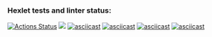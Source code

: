 ### Hexlet tests and linter status:
[![Actions Status](https://github.com/Motlakhov/python-project-49/workflows/hexlet-check/badge.svg)](https://github.com/Motlakhov/python-project-49/actions)
<a href="https://codeclimate.com/github/Motlakhov/python-project-49/maintainability"><img src="https://api.codeclimate.com/v1/badges/c76c3530f13d7cb7184b/maintainability" /></a>
[![asciicast](https://asciinema.org/a/rs4CnLwZqNFDNJku7v2pz1ywc.svg)](https://asciinema.org/a/rs4CnLwZqNFDNJku7v2pz1ywc)
[![asciicast](https://asciinema.org/a/8sdqTSvScZSNNtQ4sJPrjgFB8.svg)](https://asciinema.org/a/8sdqTSvScZSNNtQ4sJPrjgFB8)
[![asciicast](https://asciinema.org/a/jgXJQ9mXxGZHMCXmsIbfAnoIU.svg)](https://asciinema.org/a/jgXJQ9mXxGZHMCXmsIbfAnoIU)
[![asciicast](https://asciinema.org/a/Fzy2TCDTcLyIe0r2RmkDhx0nE.svg)](https://asciinema.org/a/Fzy2TCDTcLyIe0r2RmkDhx0nE)
